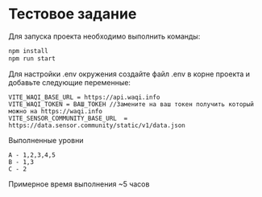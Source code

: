 # Тестовое задание

Для запуска проекта необходимо выполнить команды:
```bash
npm install
npm run start
```
Для настройки .env окружения создайте файл .env в корне проекта и добавьте следующие переменные:
```
VITE_WAQI_BASE_URL = https://api.waqi.info
VITE_WAQI_TOKEN = ВАШ_ТОКЕН //Замените на ваш токен получить который можно на https://waqi.info
VITE_SENSOR_COMMUNITY_BASE_URL  = https://data.sensor.community/static/v1/data.json
```
Выполненные уровни
```
А - 1,2,3,4,5
B - 1,3
C - 2
```
Примерное время выполнения
~5 часов
